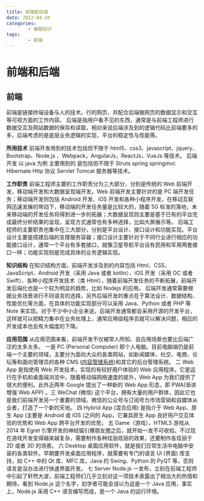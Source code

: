 ```yaml
---
title: 前端和后端
date: 2022-04-10
categories:
        - 编程知识
tags:
        - 前端
---
```


# 前端和后端

## 前端

前端是链接终端设备与人的技术。行的网页，并配合后端做网页的数据显示和交互等可视方面的工作内容。
后端是指用户看不见的东西，通常是与前端工程师进行数据交互及网站数据的保存和读取，相对来说后端涉及到的逻辑代码比前端要多的多，后端考虑的是底层业务逻辑的实现，平台的稳定性与性能等。

**所用技术**
前端开发用到的技术包括但不限于 html5、css3、javascript、jquery、Bootstrap、Node.js 、Webpack，AngularJs，ReactJs，VueJs 等技术。
后端开发 以 java 为例 主要用到的 是包括但不限于 Struts spring springmvc Hibernate Http 协议 Servlet Tomcat 服务器等技术。

**工作职责**
前端工程师主要的工作职责分为三大部分，分别是传统的 Web 前端开发，移动端开发和大数据呈现端开发。Web 前端开发主要针对的是 PC 端开发任务；移动端开发则包括 Android 开发、iOS 开发和各种小程序开发，在移动互联网迅速发展的带动下，移动端的开发任务量是比较大的，随着 5G 标准的落地，未来移动端的开发任务将得到进一步的拓展；大数据呈现则主要是基于已有的平台完成最终分析结果的呈现，呈现方式通常也有多种选择，比如大屏展示等。
后端工程师的主要职责也集中在三大部分，分别是平台设计、接口设计和功能实现。平台设计主要是搭建后端的支撑服务容器；接口设计主要针对于不同行业进行相应的功能接口设计，通常一个平台有多套接口，就像卫星导航平台设有民用和军用两套接口一样；功能实现则是完成具体的业务逻辑实现。

**知识结构**
在知识结构方面，前端开发涉及到的内容包括 Html、CSS、JavaScript、Android 开发（采用 Java 或者 kotlin）、iOS 开发（采用 OC 或者 Swift）、各种小程序开发技术（类 Html），随着前端开发任务的不断拓展，前端开发后端化也是一个较为明显的趋势，比如 Nodejs 的应用。 后端开发通常需要根据业务场景进行不同语言的选择，另外后端开发的重点在于算法设计、数据结构、性能优化等方面，在具体的功能实现部分可以采用 Java、Python 或者 PHP 等 Note 来实现。对于不少中小企业来说，后端开发通常都会采用开源的开发平台，这样就可以把精力集中在业务处理上，通常应用级程序员就可以解决问题，相应的开发成本也会有大幅度的下降。

**应用范围**
从应用范围来看，前端开发不仅被常人所知、且应用场景也要比后端广泛的太多太多。
一是 PC (Personal Computer) 即个人电脑。目前电脑端仍是前端一个主要的领域，主要分为面向大众的各类网站，如新闻媒体、社交、电商、论坛等和面向管理员的各种 CMS ([内容管理系统](https://www.zhihu.com/search?q=内容管理系统&search_source=Entity&hybrid_search_source=Entity&hybrid_search_extra={"sourceType"%3A"article"%2C"sourceId"%3A"83515211"}))和其它的后台管理系统。
二 Web App 是指使用 Web 开发技术，实现的有较好用户体验的 Web 应用程序。它是运行在手机和桌面端浏览中，随着移动端网络速度的提升，Web App 为我们提供了很大的便利。此外近两年 Google 提出了一种新的 Web App 形态，即 PWA(渐进增强 Web APP) 。三 WeChat (微信) 这个平台，拥有大量的用户群体，因此它也是我们前端开发另一个重要的领域。微信的公众号与订阅号为市场营销和自媒体从业者，打造了一个新的天地。
四 Hybrid App (混合应用) 是指介于 Web App、原生 App (主要是 Android 或 iOS )之间的 App，它兼具原生 App 良好用户交互体验的优势和 Web App 跨平台开发的优势。
五 Game（游戏），HTML5 游戏从 2014 年 Egret 引擎开发的神经猫引爆朋友圈之后，就开始一发不可收拾。不过现在游戏开发变得越来越复杂，需要制作各种炫丽炫丽的效果，还要制作各炫丽于 2D 或者 3D 的场景。
六 Desktop 桌面应用软件，就是我们日常生活中电脑中安装的各类软件。早期要开发桌面应用程序，就需要有专门的语言 UI (界面) 库支持，如 C++ 中的 Qt 库、MFC 库，Java 的 Swing、Python 的 PyQT 等，否则语言是没办法进行快速界面开发。
七 Server Node.js 一发布，立刻在前端工程师中引起了轩然大波，前端工程师们几乎立刻对这一项技术表露出了相当大的热情和期待。看到 Node.js 这个名字，初学者可能会误以为这是一个 Java 应用，事实上，Node.js 采用 C++ 语言编写而成，是一个 Java 的运行环境。
